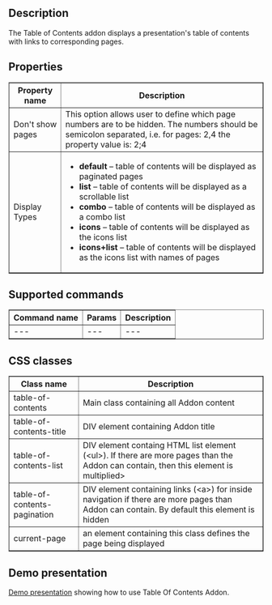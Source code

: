 ## Description
The Table of Contents addon displays a presentation's table of contents with links to corresponding pages.

## Properties

<table border='1'>
    <tr>
        <th>Property name</th>
        <th>Description</th>
    </tr>
    <tr>
        <td>Don't show pages</td>
        <td>This option allows user to define which page numbers are to be hidden. The numbers should be semicolon separated, i.e. for pages: 2,4 the property value is: 2;4</td>
    </tr>
    <tr>
          <td>Display Types</td>
           <td><ul>
<li><b>default</b> &ndash; table of contents will be displayed as paginated pages</li>
<li><b>list</b> &ndash; table of contents will be displayed as a scrollable list</li>
<li><b>combo</b> &ndash; table of contents will be displayed as a combo list</li>
<li><b>icons</b> &ndash; table of contents will be displayed as the icons list</li>
<li><b>icons+list</b> &ndash; table of contents will be displayed as the icons list with names of pages</li>
</ul>
</td>
    </tr>
</table>


## Supported commands

<table border='1'>
    <tr>
        <th>Command name</th>
        <th>Params</th>
        <th>Description</th>
    </tr>
    <tr>
        <td>---</td>
        <td>---</td>
        <td>---</td>
    </tr>
</table>


## CSS classes

<table border='1'>
    <tr>
        <th>Class name</th>
        <th>Description</th>
    </tr>
    <tr>
        <td>table-of-contents</td>
        <td>Main class containing all Addon content</td>
    </tr>
    <tr>
        <td>table-of-contents-title</td>
        <td>DIV element containing Addon title</td>
    </tr>
    <tr>
        <td>table-of-contents-list</td>
        <td>DIV element containg HTML list element (&lt;ul&gt;). If there are more pages than the Addon can contain, then this element is multiplied></td>
    </tr>
    <tr>
        <td>table-of-contents-pagination</td>
        <td>DIV element containing links (&lt;a&gt;) for inside navigation if there are more pages than Addon can contain. By default this element is hidden</td>
    </tr>
    <tr>
        <td>current-page</td>
        <td>an element containing this class defines the page being displayed</td>
    </tr>
</table>

## Demo presentation
[Demo presentation](/embed/2832012 "Demo presentation") showing how to use Table Of Contents Addon.             